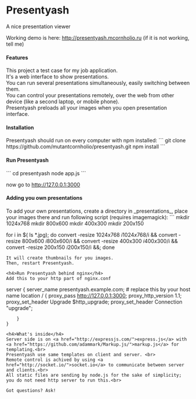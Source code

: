 # Presentyash
A nice presentation viewer

Working demo is here: http://presentyash.mcornholio.ru (if it is not working, tell me)

<h4>Features</h4>
This project a test case for my job application. <br>
It's a web interface to show presentations.<br>
You can run several presentations simultaneously, easily switching between them. <br>
You can control your presentations remotely, over the web from other device (like a second laptop, or mobile phone).<br>
Presentyash preloads all your images when you open presentation interface. <br>

<h4>Installation</h4>
Presentyash should run on every computer with npm installed:
```
git clone https://github.com/mutantcornholio/presentyash.git
npm install
```
<h4>Run Presentyash</h4>
```
cd presentyash
node app.js
```

now go to http://127.0.0.1:3000

<h4>Adding you own presentations</h4>
To add your own presentations, create a directory in _presentations_, place your images there and run following script (requires imagemagick):
```
mkdir 1024x768
mkdir 800x600
mkdir 400x300
mkdir 200x150

for i in $( ls *.jpg); 
	do 
		convert -resize 1024x768 $i 1024x768/$i && 
		convert -resize 800x600 $i 800x600/$i && 
		convert -resize 400x300 $i 400x300/$i && 
		convert -resize 200x150 $i 200x150/$i &&; 
	done
```
It will create thumbnails for you images.
Then, restart Presentyash. 

<h4>Run Presentyash behind nginx</h4>
Add this to your http part of nginx.conf
```
server {
		server_name presentyash.example.com;  # replace this by your host name
		location / {
			proxy_pass http://127.0.0.1:3000;
			proxy_http_version 1.1;
			proxy_set_header Upgrade $http_upgrade;
			proxy_set_header Connection "upgrade";

		}
	}
```	
<h4>What's inside</h4>
Server side is on <a href="http://expressjs.com/">express.js</a> with <a href="https://github.com/adammark/Markup.js/">markup.js</a> for templating.<br>
Presentyash use same templates on client and server. <br>
Remote control is achived by using <a href="http://socket.io/">socket.io</a> to communicate between server and clients.<br>
All static files are sending by node.js for the sake of simplicity; you do not need http server to run this.<br>

Got questions? Ask!
